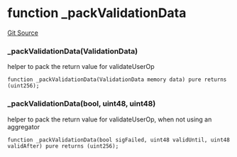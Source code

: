 # function _packValidationData
[Git Source](https://github.com/TrueWallet/contracts/blob/db2e75cb332931da5fdaa38bec9e4d367be1d851/src/helper/Helpers.sol)

### _packValidationData(ValidationData)
helper to pack the return value for validateUserOp


```solidity
function _packValidationData(ValidationData memory data) pure returns (uint256);
```

### _packValidationData(bool, uint48, uint48)
helper to pack the return value for validateUserOp, when not using an aggregator


```solidity
function _packValidationData(bool sigFailed, uint48 validUntil, uint48 validAfter) pure returns (uint256);
```

